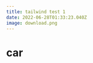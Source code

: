 ```yaml
---
title: tailwind test 1
date: 2022-06-28T01:33:23.040Z
image: download.png
---
```

<div class="text-red-600">

 <h1>car</h1>

 </div>